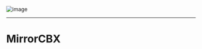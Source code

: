
![image](https://github.com/user-attachments/assets/f5d9573f-5acc-458c-9b92-8d0470fb2ef4)

---------
# MirrorCBX

